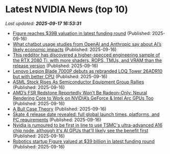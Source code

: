 # Latest NVIDIA News (top 10)
_Last updated: **2025-09-17 16:53:31**_

- [Figure reaches $39B valuation in latest funding round](https://finance.yahoo.com/news/figure-reaches-39b-valuation-latest-164944663.html) (Published: 2025-09-16)
- [What chatbot usage studies from OpenAI and Anthropic say about AI’s likely economic impacts](https://fortune.com/2025/09/16/openai-chatgpt-anthropic-claude-usage-studies-potential-job-losses-ahead/) (Published: 2025-09-16)
- [This redditor has discovered a higher-specced engineering sample of the RTX 2080 Ti, with more shaders, ROPS, TMUs, and VRAM than the release version](https://www.pcgamer.com/hardware/graphics-cards/this-redditor-has-discovered-a-higher-specced-engineering-sample-of-the-rtx-2080-ti-with-more-shaders-rops-tmus-and-vram-than-the-release-version/) (Published: 2025-09-16)
- [Lenovo Legion Blade 7000P debuts as rebranded LOQ Tower 26ADR10 but with better CPU](https://www.notebookcheck.net/Lenovo-Legion-Blade-7000P-debuts-as-rebranded-LOQ-Tower-26ADR10-but-with-better-CPU.1116089.0.html) (Published: 2025-09-16)
- [ASML Stock Rises As Semiconductor Equipment Group Rallies](https://www.investors.com/news/technology/asml-stock-semiconductor-equipment-group-rallies/) (Published: 2025-09-16)
- [AMD’s FSR Redstone Reportedly Won’t Be Radeon-Only: Neural Rendering Core to Work on NVIDIA’s GeForce & Intel Arc GPUs Too](https://wccftech.com/amd-fsr-redstone-might-not-just-be-limited-to-radeon-gpus/) (Published: 2025-09-16)
- [A Bull Case Theory](https://biztoc.com/x/320e7c2980df48b5) (Published: 2025-09-16)
- [Skate 4 release date revealed: full global launch times, platforms, and PC requirements](https://economictimes.indiatimes.com/news/international/us/skate-early-access-launches-worldwide-september-16-2025-experience-cross-platform-multiplayer-skateboarding-like-never-before-get-ready-to-drop-into-san-vansterdams-ever-evolving-skate-playground-with-cross-play-cross-progression-and-new-content-rolling-out-regularly/articleshow/123925914.cms) (Published: 2025-09-16)
- [Nvidia is rumoured to be first in line to use TSMC's ultra-advanced A16 chip node, although it's AI GPUs that'll likely see the benefit first](https://www.pcgamer.com/hardware/nvidia-is-rumoured-to-be-first-in-line-to-use-tsmcs-ultra-advanced-a16-chip-node-although-its-ai-gpus-thatll-likely-see-the-benefit-first/) (Published: 2025-09-16)
- [Robotics startup Figure valued at $39 billion in latest funding round](https://economictimes.indiatimes.com/tech/funding/robotics-startup-figure-valued-at-39-billion-in-latest-funding-round/articleshow/123926309.cms) (Published: 2025-09-16)
